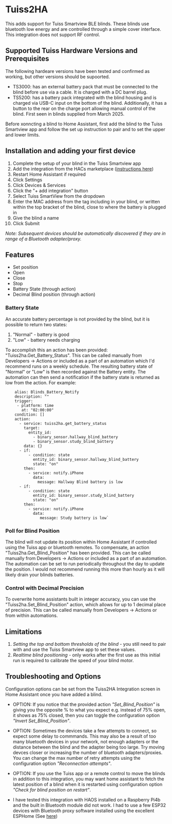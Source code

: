 # Tuiss2HA
This adds support for Tuiss Smartview BLE blinds. These blinds use bluetooth low energy and are controlled through a simple cover interface. This integration does not support RF control.

## Supported Tuiss Hardware Versions and Prerequisites ##
The following hardeare versions have been tested and confirmed as working, but other versions should be supoorted.

- TS3000: has an external battery pack that must be connected to the blind before use via a cable. It is charged with a DC barrel plug.
- TS5200: has a battery pack integrated with the blind housing and is charged via USB-C input on the bottom of the blind. Additionally, it has a button to the rear on the charge port allowing manual control of the blind. First seen in blinds supplied from March 2025.

Before xonncting a blind to Home Assistant, first add the blind to the Tuiss Smartview app and follow the set up instruction to pair and to set the upper and lower limits.

## Installation and adding your first device ##
1. Complete the setup of your blind in the Tuiss Smartview app
2. Add the integration from the HACs marketplace ([instructions here](https://hacs.xyz/docs/configuration/basic))
3. Restart Home Assistant if required
4. Click Settings
5. Click Devices & Services
6. Click the "+ add integration" button
7. Select Tuiss SmartView from the dropdown
8. Enter the MAC address from the tag including in your blind, or written within the top bracket of the blind, close to where the battery is plugged in
9. Give the blind a name
10. Click Submit

*Note: Subsequent devices should be automatically discovered if they are in range of a Bluetooth adapter/proxy.*


## Features ##
- Set position
- Open 
- Close
- Stop
- Battery State (through action)
- Decimal Blind position (through action)

### Battery State ###
An accurate battery percentage is not provided by the blind, but it is possible to return two states:
1. "Normal" - battery is good
2. "Low" - battery needs charging

To accomplish this an action has been provided: "Tuiss2ha.Get_Battery_Status". This can be called manually from Developers -> Actions or included as a part of an automation which I'd recommend runs on a weekly schedule. The resulting battery state of "Normal" or "Low" is then recorded against the Battery entity. The automation can then send a notification if the battery state is returned as low from the action. For example:

        alias: Blinds_Battery_Notify
        description: ""
        trigger:
         - platform: time
           at: "02:00:00"
        condition: []
        action:
          - service: tuiss2ha.get_battery_status
            target:
              entity_id:
                - binary_sensor.hallway_blind_battery
                - binary_sensor.study_blind_battery
            data: {}
          - if:
              - condition: state
                entity_id: binary_sensor.hallway_blind_battery
                state: "on"
            then:
              - service: notify.iPhone
                data:
                  message: Hallway Blind battery is low
          - if:
              - condition: state
                entity_id: binary_sensor.study_blind_battery
                state: "on"
            then:
              - service: notify.iPhone
                data:
                   message: Study battery is low`


### Poll for Blind Position ###
The blind will not update its position within Home Assistant if controlled using the Tuiss app or bluetooth remotes. To compensate, an action "Tuiss2ha.Get_Blind_Position" has been provided. This can be called manually from Developers -> Actions or included as a part of an automation. The automation can be set to run periodically throughout the day to update the position. I would not recommend running this more than hourly as it will likely drain your blinds batteries.

### Control with Decimal Precision ###
To overwrite home assistants built in integer accuracy, you can use the "Tuiss2ha.Set_Blind_Position" action, which allows for up to 1 decimal place of precision. This can be called manually from Developers -> Actions or from within automations.

## Limitations ##
1. *Setting the top and bottom thresholds of the blind* - you still need to pair with and use the Tuiss Smartview app to set these values.
2. *Realtime blind positioning* - only works after the first use as this initial run is required to calibrate the speed of your blind motor.

## Troubleshooting and Options ##
Configuration options can be set from the Tuiss2HA Integration screen in Home Assistant once you have added a blind.
- OPTION: If you notice that the provided action _"Set_Blind_Position"_ is giving you the opposite % to what you expect e.g. instead of 75% open, it shows as 75% closed, then you can toggle the configuration option _"Invert Set_Blind_Position"_. 
- OPTION: Sometimes the devices take a few attempts to connect, so expect some delay to commmands. This may also be a result of too many bluetooth devices in your network, not enough adapters or the distance between the blind and the adapter being too large. Try moving devces closer or increasing the number of bluetooth adapters/proxies. You can change the max number of retry attempts using the configuration option _"Reconnection attempts"_.
- OPTION: If you use the Tuiss app or a remote control  to move the blinds in addition to this integration, you may want home assistant to fetch the latest position of a blind when it is restarted using configuration option _"Check for blind position on restart"_.

- I have tested this integration with HAOS installed on a Raspberry Pi4b and the built in Bluetooth module did not work. I had to use a few ESP32 devices with Bluetooth proxy software installed using the excellent ESPHome (See [here](https://esphome.io/components/bluetooth_proxy.html))
